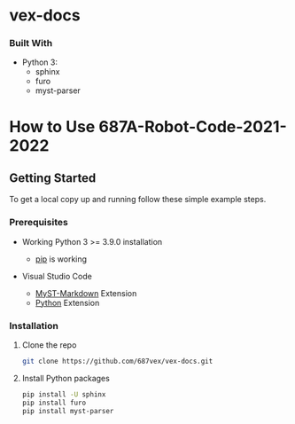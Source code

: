 # vex-docs


<!-- BUILT WITH -->
### Built With

 - Python 3:
   - sphinx
   - furo
   - myst-parser

# How to Use 687A-Robot-Code-2021-2022

<!-- GETTING STARTED -->
## Getting Started

To get a local copy up and running follow these simple example steps.

### Prerequisites

 - Working Python 3 >= 3.9.0 installation
   - [pip](https://appuals.com/fix-pip-is-not-recognized-as-an-internal-or-external-command/) is working

 - Visual Studio Code
   - [MyST-Markdown](https://marketplace.visualstudio.com/items?itemName=ExecutableBookProject.myst-highlight) Extension
   - [Python](https://marketplace.visualstudio.com/items?itemName=ms-python.python) Extension

### Installation

1. Clone the repo
   ```sh
   git clone https://github.com/687vex/vex-docs.git
   ```
2. Install Python packages
   ```sh
   pip install -U sphinx
   pip install furo
   pip install myst-parser
   ```
